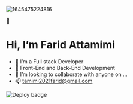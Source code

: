 ![1645475224816](https://user-images.githubusercontent.com/97972332/203011554-acf87fb6-33ef-464a-8035-cb66803855a7.jpeg)


  👋 <h1>Hi, I’m Farid Attamimi</h1>
- 🌱 I’m a Full stack Developer
- 🌱 Front-End and Back-End Development
- 💞️ I’m looking to collaborate with anyone on ...
- 📫 tamimi2021farid@gmail.com

<!---
Tamimi2022/Tamimi2022 is a ✨ special ✨ repository because its `README.md` (this file) appears on your GitHub profile.
You can click the Preview link to take a look at your changes.
--->

![Deploy badge](https://github.com/tamimi2022/cd-project2022/actions/workflows/run-tests_deploy.yml/badge.svg)
